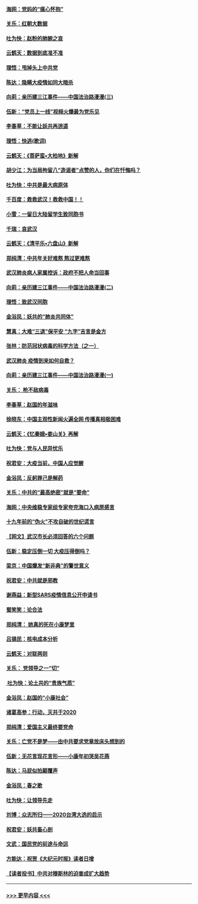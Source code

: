 #### [海网：党妈的“瘟心怀抱”](../pages/nsc993/n11840740.md?t=02040231) 
#### [关乐：红朝大数据](../pages/nsc993/n11840675.md?t=02040231) 
#### [吐为快：赵粉的肺腑之哀](../pages/nsc993/n11840618.md?t=02040231) 
#### [云鹤天：数据到底准不准](../pages/nsc993/n11840325.md?t=02040231) 
#### [理悟：甩掉头上中共党](../pages/nsc993/n11838826.md?t=02040231) 
#### [陈达：隐瞒大疫情如同大暗杀](../pages/nsc993/n11838771.md?t=02040231) 
#### [向莉：亲历建三江事件——中国法治路漫漫(三)](../pages/nsc993/n11831825.md?t=02040231) 
#### [伍新：“党员上一线”视频火爆最为党乐见](../pages/nsc993/n11838200.md?t=02040231) 
#### [李春草：不能让妖共再逍遥](../pages/nsc993/n11838102.md?t=02040231) 
#### [理悟：快逃(歌词)](../pages/nsc993/n11838083.md?t=02040231) 
#### [云鹤天：《菩萨蛮▪大柏地》新解](../pages/nsc993/n11838059.md?t=02040231) 
#### [胡少江：为当局拘留八“造谣者”点赞的人，你们在忏悔吗？](../pages/nsc993/n11836801.md?t=02040231) 
#### [吐为快：中共是最大病原体](../pages/nsc993/n11836748.md?t=02040231) 
#### [千百度：救救武汉！救救中国！！](../pages/nsc993/n11836145.md?t=02040231) 
#### [小雪：一留日大陆留学生致同胞书](../pages/nsc993/n11834624.md?t=02040231) 
#### [千瑞：哀武汉](../pages/nsc993/n11833647.md?t=02040231) 
#### [云鹤天：《清平乐▪六盘山》新解](../pages/nsc993/n11833611.md?t=02040231) 
#### [郑纯清：中共年关好难熬 熬过更难熬](../pages/nsc993/n11833489.md?t=02040231) 
#### [武汉肺炎病人家属控诉：政府不把人命当回事](../pages/nsc993/n11833205.md?t=02040231) 
#### [向莉：亲历建三江事件——中国法治路漫漫(二)](../pages/nsc993/n11829102.md?t=02040231) 
#### [理悟：致武汉同胞](../pages/nsc993/n11831522.md?t=02040231) 
#### [金浴凤：妖共的“肺炎共同体”](../pages/nsc993/n11829448.md?t=02040231) 
#### [慧真：大难“三退”保平安 “九字”吉言是金方](../pages/nsc993/n11829501.md?t=02040231) 
#### [张林：防范冠状病毒的科学方法（之一）](../pages/nsc993/n11828618.md?t=02040231) 
#### [武汉肺炎 疫情到来如何自救？](../pages/nsc993/n11827632.md?t=02040231) 
#### [向莉：亲历建三江事件——中国法治路漫漫(一)](../pages/nsc993/n11827190.md?t=02040231) 
#### [关乐： 枪不敌病毒](../pages/nsc993/n11826746.md?t=02040231) 
#### [李春草：赵国的年滋味](../pages/nsc993/n11826321.md?t=02040231) 
#### [徐晓东：中国主观性新闻火遍全网 传播真相极困难](../pages/nsc993/n11826508.md?t=02040231) 
#### [云鹤天：《忆秦娥▪娄山关》再解](../pages/nsc993/n11824682.md?t=02040231) 
#### [吐为快：党与人民异忧乐](../pages/nsc993/n11824660.md?t=02040231) 
#### [祝君安：大疫当前，中国人应觉醒](../pages/nsc993/n11821946.md?t=02040231) 
#### [金浴凤：反躬罪己是解药](../pages/nsc993/n11820280.md?t=02040231) 
#### [关乐：中共的“最高绝密”就是“要命”](../pages/nsc993/n11816946.md?t=02040231) 
#### [海网：中央维稳专家组专家夸完海口入病房感言](../pages/nsc993/n11815138.md?t=02040231) 
#### [十九年前的“伪火”不攻自破的世纪谎言](../pages/nsc993/n11813238.md?t=02040231) 
#### [【网文】武汉市长必须回答的六个问题](../pages/nsc993/n11813848.md?t=02040231) 
#### [伍新：稳定压倒一切 大疫压得倒吗？](../pages/nsc993/n11812634.md?t=02040231) 
#### [梁京：中国爆发“新非典”的警世意义](../pages/nsc993/n11812554.md?t=02040231) 
#### [祝君安：中共就是邪教](../pages/nsc993/n11812431.md?t=02040231) 
#### [谢燕益：新型SARS疫情信息公开申请书](../pages/nsc993/n11808840.md?t=02040231) 
#### [蜀笑笑：论合法](../pages/nsc993/n11808064.md?t=02040231) 
#### [郑纯清： 她真的死在小康梦里](../pages/nsc993/n11806623.md?t=02040231) 
#### [吕锡民：核电成本分析](../pages/nsc993/n11806284.md?t=02040231) 
#### [云鹤天：对联两则](../pages/nsc993/n11805957.md?t=02040231) 
#### [关乐： 党领导之一“切”](../pages/nsc993/n11804505.md?t=02040231) 
#### [ 吐为快：论土共的“贵族气质”](../pages/nsc993/n11804490.md?t=02040231) 
#### [金浴凤：赵国的“小康社会”](../pages/nsc993/n11804452.md?t=02040231) 
#### [诸葛高参：行动，灭共于2020](../pages/nsc993/n11804120.md?t=02040231) 
#### [郑纯清：爱国主义最终要党命](../pages/nsc993/n11802197.md?t=02040231) 
#### [关乐：亡党不是梦——由中共要求党章放床头想到的](../pages/nsc993/n11802156.md?t=02040231) 
#### [伍新：无花言现花言形——小康年初哭吴花燕](../pages/nsc993/n11800044.md?t=02040231) 
#### [陈达：马屁似拍颠覆声](../pages/nsc993/n11800010.md?t=02040231) 
#### [金浴凤：春之歌](../pages/nsc993/n11797687.md?t=02040231) 
#### [吐为快：让领导先走](../pages/nsc993/n11797512.md?t=02040231) 
#### [刘博：众志所归——2020台湾大选的启示](../pages/nsc993/n11796878.md?t=02040231) 
#### [祝君安：妖共畜心剖](../pages/nsc993/n11794273.md?t=02040231) 
#### [文武：国民党的前途与命运](../pages/nsc993/n11794198.md?t=02040231) 
#### [方能达：祝贺《大纪元时报》读者日增](../pages/nsc993/n11793807.md?t=02040231) 
#### [【读者投书】中共对穆斯林的迫害成扩大趋势](../pages/nsc993/n11791371.md?t=02040231) 

----
#### [ >>> 更早内容 <<< ](../indexes/nsc993-earlier.md)
